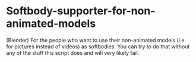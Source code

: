# Softbody-supporter-for-non-animated-models
(Blender) For the people who want to use their non-animated models (i.e. for pictures instead of videos) as softbodies. You can try to do that without any of the stuff this script does and will very likely fail.
